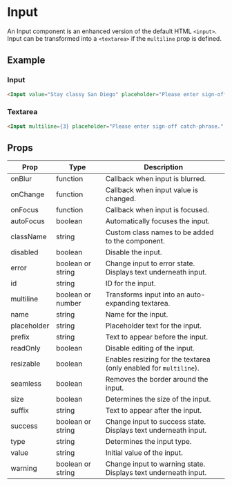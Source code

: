 # Input

An Input component is an enhanced version of the default HTML `<input>`. Input can be transformed into a `<textarea>` if the `multiline` prop is defined.


## Example

### Input

```html
<Input value="Stay classy San Diego" placeholder="Please enter sign-off catch-phrase" autoFocus />
```

### Textarea

```html
<Input multiline={3} placeholder="Please enter sign-off catch-phrase." autoFocus />
```


## Props

| Prop | Type | Description |
| --- | --- | --- |
| onBlur | function | Callback when input is blurred. |
| onChange | function | Callback when input value is changed. |
| onFocus | function | Callback when input is focused. |
| autoFocus | boolean | Automatically focuses the input. |
| className | string | Custom class names to be added to the component. |
| disabled | boolean | Disable the input. |
| error | boolean or string | Change input to error state. Displays text underneath input. |
| id | string | ID for the input. |
| multiline | boolean or number | Transforms input into an auto-expanding textarea. |
| name | string | Name for the input. |
| placeholder | string | Placeholder text for the input. |
| prefix | string | Text to appear before the input. |
| readOnly | boolean | Disable editing of the input. |
| resizable | boolean | Enables resizing for the textarea (only enabled for `multiline`). |
| seamless | boolean | Removes the border around the input. |
| size | boolean | Determines the size of the input. |
| suffix | string | Text to appear after the input. |
| success | boolean or string | Change input to success state. Displays text underneath input. |
| type | string | Determines the input type. |
| value | string | Initial value of the input. |
| warning | boolean or string | Change input to warning state. Displays text underneath input. |
